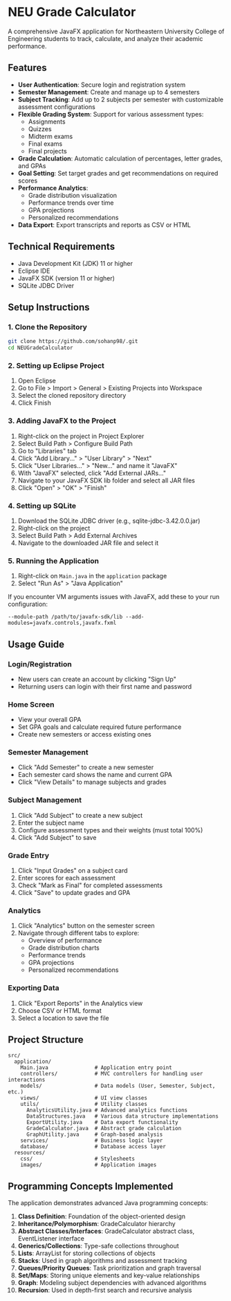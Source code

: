 # NEU Grade Calculator

A comprehensive JavaFX application for Northeastern University College of Engineering students to track, calculate, and analyze their academic performance.

## Features

- **User Authentication**: Secure login and registration system
- **Semester Management**: Create and manage up to 4 semesters
- **Subject Tracking**: Add up to 2 subjects per semester with customizable assessment configurations
- **Flexible Grading System**: Support for various assessment types:
  - Assignments
  - Quizzes
  - Midterm exams
  - Final exams
  - Final projects
- **Grade Calculation**: Automatic calculation of percentages, letter grades, and GPAs
- **Goal Setting**: Set target grades and get recommendations on required scores
- **Performance Analytics**:
  - Grade distribution visualization
  - Performance trends over time
  - GPA projections
  - Personalized recommendations
- **Data Export**: Export transcripts and reports as CSV or HTML

## Technical Requirements

- Java Development Kit (JDK) 11 or higher
- Eclipse IDE
- JavaFX SDK (version 11 or higher)
- SQLite JDBC Driver

## Setup Instructions

### 1. Clone the Repository

```bash
git clone https://github.com/sohanp98/.git
cd NEUGradeCalculator
```

### 2. Setting up Eclipse Project

1. Open Eclipse
2. Go to File > Import > General > Existing Projects into Workspace
3. Select the cloned repository directory
4. Click Finish

### 3. Adding JavaFX to the Project

1. Right-click on the project in Project Explorer
2. Select Build Path > Configure Build Path
3. Go to "Libraries" tab
4. Click "Add Library..." > "User Library" > "Next"
5. Click "User Libraries..." > "New..." and name it "JavaFX"
6. With "JavaFX" selected, click "Add External JARs..."
7. Navigate to your JavaFX SDK lib folder and select all JAR files
8. Click "Open" > "OK" > "Finish"

### 4. Setting up SQLite

1. Download the SQLite JDBC driver (e.g., sqlite-jdbc-3.42.0.0.jar)
2. Right-click on the project
3. Select Build Path > Add External Archives
4. Navigate to the downloaded JAR file and select it

### 5. Running the Application

1. Right-click on `Main.java` in the `application` package
2. Select "Run As" > "Java Application"

If you encounter VM arguments issues with JavaFX, add these to your run configuration:
```
--module-path /path/to/javafx-sdk/lib --add-modules=javafx.controls,javafx.fxml
```

## Usage Guide

### Login/Registration

- New users can create an account by clicking "Sign Up"
- Returning users can login with their first name and password

### Home Screen

- View your overall GPA
- Set GPA goals and calculate required future performance
- Create new semesters or access existing ones

### Semester Management

- Click "Add Semester" to create a new semester
- Each semester card shows the name and current GPA
- Click "View Details" to manage subjects and grades

### Subject Management

1. Click "Add Subject" to create a new subject
2. Enter the subject name
3. Configure assessment types and their weights (must total 100%)
4. Click "Add Subject" to save

### Grade Entry

1. Click "Input Grades" on a subject card
2. Enter scores for each assessment
3. Check "Mark as Final" for completed assessments
4. Click "Save" to update grades and GPA

### Analytics

1. Click "Analytics" button on the semester screen
2. Navigate through different tabs to explore:
   - Overview of performance
   - Grade distribution charts
   - Performance trends
   - GPA projections
   - Personalized recommendations

### Exporting Data

1. Click "Export Reports" in the Analytics view
2. Choose CSV or HTML format
3. Select a location to save the file

## Project Structure

```
src/
  application/
    Main.java               # Application entry point
    controllers/            # MVC controllers for handling user interactions
    models/                 # Data models (User, Semester, Subject, etc.)
    views/                  # UI view classes
    utils/                  # Utility classes
      AnalyticsUtility.java # Advanced analytics functions
      DataStructures.java   # Various data structure implementations
      ExportUtility.java    # Data export functionality
      GradeCalculator.java  # Abstract grade calculation
      GraphUtility.java     # Graph-based analysis
    services/               # Business logic layer
    database/               # Database access layer
  resources/
    css/                    # Stylesheets
    images/                 # Application images
```

## Programming Concepts Implemented

The application demonstrates advanced Java programming concepts:

1. **Class Definition**: Foundation of the object-oriented design
2. **Inheritance/Polymorphism**: GradeCalculator hierarchy
3. **Abstract Classes/Interfaces**: GradeCalculator abstract class, EventListener interface
4. **Generics/Collections**: Type-safe collections throughout
5. **Lists**: ArrayList for storing collections of objects
6. **Stacks**: Used in graph algorithms and assessment tracking
7. **Queues/Priority Queues**: Task prioritization and graph traversal
8. **Set/Maps**: Storing unique elements and key-value relationships
9. **Graph**: Modeling subject dependencies with advanced algorithms
10. **Recursion**: Used in depth-first search and recursive analysis

